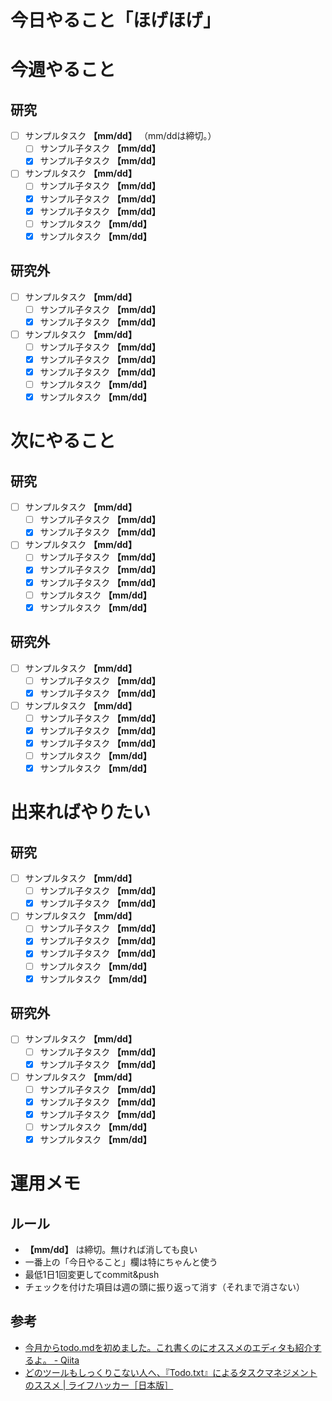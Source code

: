 # 今日やること「ほげほげ」

# 今週やること
## 研究
- [ ] サンプルタスク **【mm/dd】** （mm/ddは締切。）
  - [ ] サンプル子タスク **【mm/dd】**
  - [x] サンプル子タスク **【mm/dd】**
- [ ] サンプルタスク **【mm/dd】**
  - [ ] サンプル子タスク **【mm/dd】**
  - [x] サンプル子タスク **【mm/dd】**
  - [x] サンプル子タスク **【mm/dd】**
  - [ ] サンプルタスク **【mm/dd】**
  - [x] サンプルタスク **【mm/dd】**

## 研究外
- [ ] サンプルタスク **【mm/dd】**
  - [ ] サンプル子タスク **【mm/dd】**
  - [x] サンプル子タスク **【mm/dd】**
- [ ] サンプルタスク **【mm/dd】**
  - [ ] サンプル子タスク **【mm/dd】**
  - [x] サンプル子タスク **【mm/dd】**
  - [x] サンプル子タスク **【mm/dd】**
  - [ ] サンプルタスク **【mm/dd】**
  - [x] サンプルタスク **【mm/dd】**

# 次にやること
## 研究
- [ ] サンプルタスク **【mm/dd】**
  - [ ] サンプル子タスク **【mm/dd】**
  - [x] サンプル子タスク **【mm/dd】**
- [ ] サンプルタスク **【mm/dd】**
  - [ ] サンプル子タスク **【mm/dd】**
  - [x] サンプル子タスク **【mm/dd】**
  - [x] サンプル子タスク **【mm/dd】**
  - [ ] サンプルタスク **【mm/dd】**
  - [x] サンプルタスク **【mm/dd】**

## 研究外
- [ ] サンプルタスク **【mm/dd】**
  - [ ] サンプル子タスク **【mm/dd】**
  - [x] サンプル子タスク **【mm/dd】**
- [ ] サンプルタスク **【mm/dd】**
  - [ ] サンプル子タスク **【mm/dd】**
  - [x] サンプル子タスク **【mm/dd】**
  - [x] サンプル子タスク **【mm/dd】**
  - [ ] サンプルタスク **【mm/dd】**
  - [x] サンプルタスク **【mm/dd】**

# 出来ればやりたい
## 研究
- [ ] サンプルタスク **【mm/dd】**
  - [ ] サンプル子タスク **【mm/dd】**
  - [x] サンプル子タスク **【mm/dd】**
- [ ] サンプルタスク **【mm/dd】**
  - [ ] サンプル子タスク **【mm/dd】**
  - [x] サンプル子タスク **【mm/dd】**
  - [x] サンプル子タスク **【mm/dd】**
  - [ ] サンプルタスク **【mm/dd】**
  - [x] サンプルタスク **【mm/dd】**

## 研究外
- [ ] サンプルタスク **【mm/dd】**
  - [ ] サンプル子タスク **【mm/dd】**
  - [x] サンプル子タスク **【mm/dd】**
- [ ] サンプルタスク **【mm/dd】**
  - [ ] サンプル子タスク **【mm/dd】**
  - [x] サンプル子タスク **【mm/dd】**
  - [x] サンプル子タスク **【mm/dd】**
  - [ ] サンプルタスク **【mm/dd】**
  - [x] サンプルタスク **【mm/dd】**

# 運用メモ
## ルール
- **【mm/dd】** は締切。無ければ消しても良い
- 一番上の「今日やること」欄は特にちゃんと使う
- 最低1日1回変更してcommit&push
- チェックを付けた項目は週の頭に振り返って消す（それまで消さない）

## 参考
- [今月からtodo.mdを初めました。これ書くのにオススメのエディタも紹介するよ。 - Qiita](https://qiita.com/ko3n/items/05703694163803dfe7b9)
- [どのツールもしっくりこない人へ、『Todo.txt』によるタスクマネジメントのススメ | ライフハッカー［日本版］](https://www.lifehacker.jp/2011/02/110128todo_txt.html)

